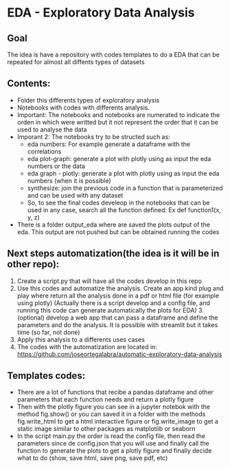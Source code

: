 # EDA - Exploratory Data Analysis

## Goal
The idea is have a repository with codes templates to do a EDA that can be repeated for almost all diffents types of datasets


## Contents:
- Folder this differents types of exploratory analysis
- Notebooks with codes with differents analysis. 
- Important: The notebooks and notebooks are numerated to indicate the orden in which were writted but it not represent the order that it can be used to analyse the data
- Imporant 2: The notebooks try to be structed such as:
	- eda numbers: For example generate a dataframe with the correlations
	- eda plot-graph: generate a plot with plotly using as input the eda numbers or the data
	- eda graph - plotly: generate a plot with plotly using as input the eda numbers (when it is possible)
	- synthesize: join the previous code in a function that is parameterized and can be used with any dataset
    - So, to see the final codes develeop in the notebooks that can be used in any case, search all the function defined: Ex def function1(x, y, z)
- There is a folder output_eda where are saved the plots output of the eda. This output are not pushed but can be obtained running the codes


## Next steps automatization(the idea is it will be in other repo):
1. Create a script.py that will have all the codes develop in this repo
2. Use this codes and automatize the analysis. Create an app kind plug and play where return all the analysis done in a pdf or html file (for example using plotly) (Actually there is a script develop and a config file, and running this code can generate automatically the plots for EDA)
3.(optional) develop a web app that can pass a dataframe and define the parameters and do the analysis. It is possible with streamlit but it takes time (so far, not done)
4. Apply this analysis to a differents uses cases
5. The codes with the automatization are located in: https://github.com/joseortegalabra/automatic-exploratory-data-analysis


## Templates codes:
- There are a lot of functions that recibe a pandas dataframe and other parameters that each function needs and return a plotly figure
- Then with the plotly figure you can see in a jupyter notebok with the method fig.show() or you can saved it in a folder with the methods
fig.write_html to get a html interactive figure or fig.write_image to get a static image similar to other packages as matplotlib or seaborn
- In the script main.py the order is read the config file, then read the parameters since de config.json that you will use and finally call the function
to generate the plots to get a plotly figure and finally decide what to do (show, save html, save png, save pdf, etc)